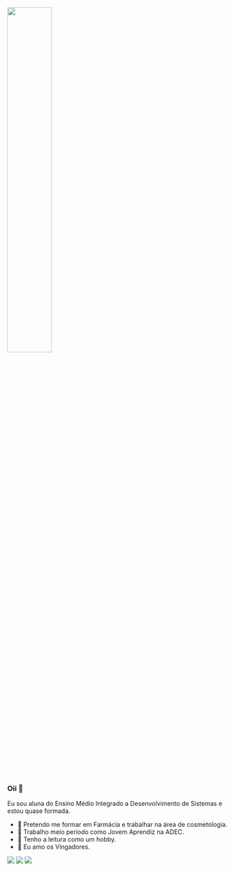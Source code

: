 <img width="45%" src="https://imagensemoldes.com.br/wp-content/uploads/2020/05/os-vingadores-png.png">

### Oii 👋
Eu sou aluna do Ensino Médio Integrado a Desenvolvimento de Sistemas e estou quase formada. 
- 🌟 Pretendo me formar em Farmácia e trabalhar na área de cosmetologia.
- 🌟 Trabalho meio periodo como Jovem Aprendiz na ADEC.
- 🌟 Tenho a leitura como um hobby.
- 🌟 Eu amo os Vingadores.


[<img src="https://img.shields.io/badge/twitter-%231DA1F2.svg?&style=for-the-badge&logo=twitter&logoColor=white" />](https://twitter.com/niipvargas) [<img src = "https://img.shields.io/badge/instagram-%23E4405F.svg?&style=for-the-badge&logo=instagram&logoColor=white">](https://www.instagram.com/niipvargas/) [<img src = "https://img.shields.io/badge/facebook-%231877F2.svg?&style=for-the-badge&logo=facebook&logoColor=white">](https://www.facebook.com/nanii.vargas.56/)
